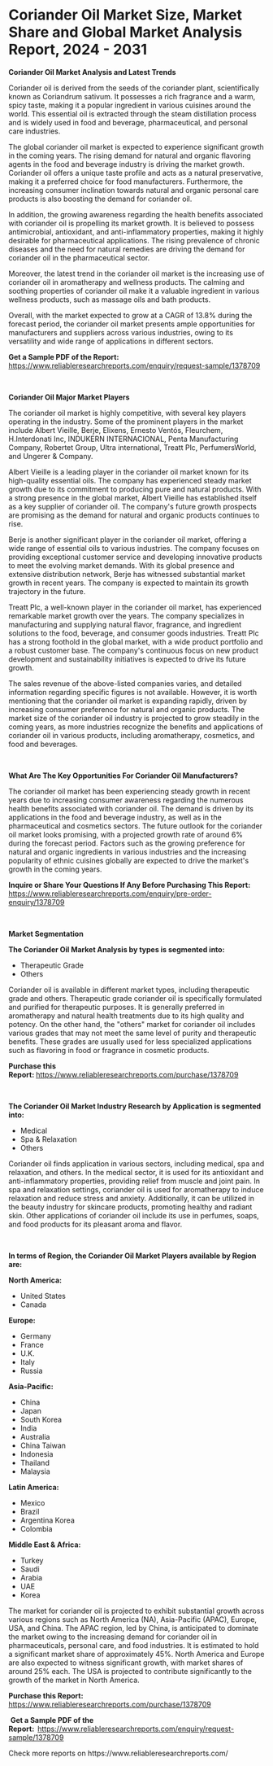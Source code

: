 <p><h1>Coriander Oil Market Size, Market Share and Global Market Analysis Report, 2024 - 2031</h1></p><p><strong>Coriander Oil Market Analysis and Latest Trends</strong></p>
<p><p>Coriander oil is derived from the seeds of the coriander plant, scientifically known as Coriandrum sativum. It possesses a rich fragrance and a warm, spicy taste, making it a popular ingredient in various cuisines around the world. This essential oil is extracted through the steam distillation process and is widely used in food and beverage, pharmaceutical, and personal care industries.</p><p>The global coriander oil market is expected to experience significant growth in the coming years. The rising demand for natural and organic flavoring agents in the food and beverage industry is driving the market growth. Coriander oil offers a unique taste profile and acts as a natural preservative, making it a preferred choice for food manufacturers. Furthermore, the increasing consumer inclination towards natural and organic personal care products is also boosting the demand for coriander oil.</p><p>In addition, the growing awareness regarding the health benefits associated with coriander oil is propelling its market growth. It is believed to possess antimicrobial, antioxidant, and anti-inflammatory properties, making it highly desirable for pharmaceutical applications. The rising prevalence of chronic diseases and the need for natural remedies are driving the demand for coriander oil in the pharmaceutical sector.</p><p>Moreover, the latest trend in the coriander oil market is the increasing use of coriander oil in aromatherapy and wellness products. The calming and soothing properties of coriander oil make it a valuable ingredient in various wellness products, such as massage oils and bath products.</p><p>Overall, with the market expected to grow at a CAGR of 13.8% during the forecast period, the coriander oil market presents ample opportunities for manufacturers and suppliers across various industries, owing to its versatility and wide range of applications in different sectors.</p></p>
<p><strong>Get a Sample PDF of the Report:&nbsp;</strong> <a href="https://www.reliableresearchreports.com/enquiry/request-sample/1378709">https://www.reliableresearchreports.com/enquiry/request-sample/1378709</a></p>
<p>&nbsp;</p>
<p><strong>Coriander Oil Major Market Players</strong></p>
<p><p>The coriander oil market is highly competitive, with several key players operating in the industry. Some of the prominent players in the market include Albert Vieille, Berje, Elixens, Ernesto Ventós, Fleurchem, H.Interdonati Inc, INDUKERN INTERNACIONAL, Penta Manufacturing Company, Robertet Group, Ultra international, Treatt Plc, PerfumersWorld, and Ungerer & Company.</p><p>Albert Vieille is a leading player in the coriander oil market known for its high-quality essential oils. The company has experienced steady market growth due to its commitment to producing pure and natural products. With a strong presence in the global market, Albert Vieille has established itself as a key supplier of coriander oil. The company's future growth prospects are promising as the demand for natural and organic products continues to rise.</p><p>Berje is another significant player in the coriander oil market, offering a wide range of essential oils to various industries. The company focuses on providing exceptional customer service and developing innovative products to meet the evolving market demands. With its global presence and extensive distribution network, Berje has witnessed substantial market growth in recent years. The company is expected to maintain its growth trajectory in the future.</p><p>Treatt Plc, a well-known player in the coriander oil market, has experienced remarkable market growth over the years. The company specializes in manufacturing and supplying natural flavor, fragrance, and ingredient solutions to the food, beverage, and consumer goods industries. Treatt Plc has a strong foothold in the global market, with a wide product portfolio and a robust customer base. The company's continuous focus on new product development and sustainability initiatives is expected to drive its future growth.</p><p>The sales revenue of the above-listed companies varies, and detailed information regarding specific figures is not available. However, it is worth mentioning that the coriander oil market is expanding rapidly, driven by increasing consumer preference for natural and organic products. The market size of the coriander oil industry is projected to grow steadily in the coming years, as more industries recognize the benefits and applications of coriander oil in various products, including aromatherapy, cosmetics, and food and beverages.</p></p>
<p>&nbsp;</p>
<p><strong>What Are The Key Opportunities For Coriander Oil Manufacturers?</strong></p>
<p><p>The coriander oil market has been experiencing steady growth in recent years due to increasing consumer awareness regarding the numerous health benefits associated with coriander oil. The demand is driven by its applications in the food and beverage industry, as well as in the pharmaceutical and cosmetics sectors. The future outlook for the coriander oil market looks promising, with a projected growth rate of around 6% during the forecast period. Factors such as the growing preference for natural and organic ingredients in various industries and the increasing popularity of ethnic cuisines globally are expected to drive the market's growth in the coming years.</p></p>
<p><strong>Inquire or Share Your Questions If Any Before Purchasing This Report:</strong> <a href="https://www.reliableresearchreports.com/enquiry/pre-order-enquiry/1378709">https://www.reliableresearchreports.com/enquiry/pre-order-enquiry/1378709</a></p>
<p>&nbsp;</p>
<p><strong>Market Segmentation</strong></p>
<p><strong>The Coriander Oil Market Analysis by types is segmented into:</strong></p>
<p><ul><li>Therapeutic Grade</li><li>Others</li></ul></p>
<p><p>Coriander oil is available in different market types, including therapeutic grade and others. Therapeutic grade coriander oil is specifically formulated and purified for therapeutic purposes. It is generally preferred in aromatherapy and natural health treatments due to its high quality and potency. On the other hand, the "others" market for coriander oil includes various grades that may not meet the same level of purity and therapeutic benefits. These grades are usually used for less specialized applications such as flavoring in food or fragrance in cosmetic products.</p></p>
<p><strong>Purchase this Report:&nbsp;</strong><a href="https://www.reliableresearchreports.com/purchase/1378709">https://www.reliableresearchreports.com/purchase/1378709</a></p>
<p>&nbsp;</p>
<p><strong>The Coriander Oil Market Industry Research by Application is segmented into:</strong></p>
<p><ul><li>Medical</li><li>Spa & Relaxation</li><li>Others</li></ul></p>
<p><p>Coriander oil finds application in various sectors, including medical, spa and relaxation, and others. In the medical sector, it is used for its antioxidant and anti-inflammatory properties, providing relief from muscle and joint pain. In spa and relaxation settings, coriander oil is used for aromatherapy to induce relaxation and reduce stress and anxiety. Additionally, it can be utilized in the beauty industry for skincare products, promoting healthy and radiant skin. Other applications of coriander oil include its use in perfumes, soaps, and food products for its pleasant aroma and flavor.</p></p>
<p>&nbsp;</p>
<p><strong>In terms of Region, the Coriander Oil Market Players available by Region are:</strong></p>
<p>
    <p> <strong> North America: </strong>
        <ul>
            <li>United States</li>
            <li>Canada</li>
        </ul>
        </p> 
    <p> <strong> Europe: </strong>
        <ul>
            <li>Germany</li>
            <li>France</li>
            <li>U.K.</li>
            <li>Italy</li>
            <li>Russia</li>
        </ul>
        </p> 
    <p> <strong> Asia-Pacific: </strong>
        <ul>
            <li>China</li>
            <li>Japan</li>
            <li>South Korea</li>
            <li>India</li>
            <li>Australia</li>
            <li>China Taiwan</li>
            <li>Indonesia</li>
            <li>Thailand</li>
            <li>Malaysia</li>
        </ul>
        </p> 
    <p> <strong> Latin America: </strong>
        <ul>
            <li>Mexico</li>
            <li>Brazil</li>
            <li>Argentina Korea</li>
            <li>Colombia</li>
        </ul>
        </p> 
    <p> <strong> Middle East & Africa: </strong>
        <ul>
            <li>Turkey</li>
            <li>Saudi</li>
            <li>Arabia</li>
            <li>UAE</li>
            <li>Korea</li>
        </ul>
    </p>
    </p>
<p><p>The market for coriander oil is projected to exhibit substantial growth across various regions such as North America (NA), Asia-Pacific (APAC), Europe, USA, and China. The APAC region, led by China, is anticipated to dominate the market owing to the increasing demand for coriander oil in pharmaceuticals, personal care, and food industries. It is estimated to hold a significant market share of approximately 45%. North America and Europe are also expected to witness significant growth, with market shares of around 25% each. The USA is projected to contribute significantly to the growth of the market in North America.</p></p>
<p><strong>Purchase this Report: </strong><a href="https://www.reliableresearchreports.com/purchase/1378709">https://www.reliableresearchreports.com/purchase/1378709</a></p>
<p>&nbsp;<strong>Get a Sample PDF of the Report:&nbsp;&nbsp;</strong><a href="https://www.reliableresearchreports.com/enquiry/request-sample/1378709">https://www.reliableresearchreports.com/enquiry/request-sample/1378709</a></p>
<p><strong></strong></p>
<p>Check more reports on https://www.reliableresearchreports.com/</p>